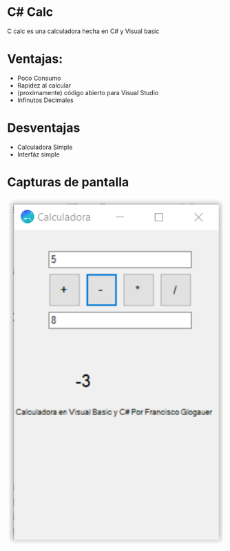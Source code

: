 # C# Calc

C calc es una calculadora hecha en C# y Visual basic

# Ventajas:
- Poco Consumo
- Rapidez al calcular
- (proximamente) código abierto para Visual Studio
- Infinutos Decimales

# Desventajas
- Calculadora Simple
- Interfáz simple

# Capturas de pantalla

<p align="center">
<img src="./screenshot.PNG" width="800px">
</p>
